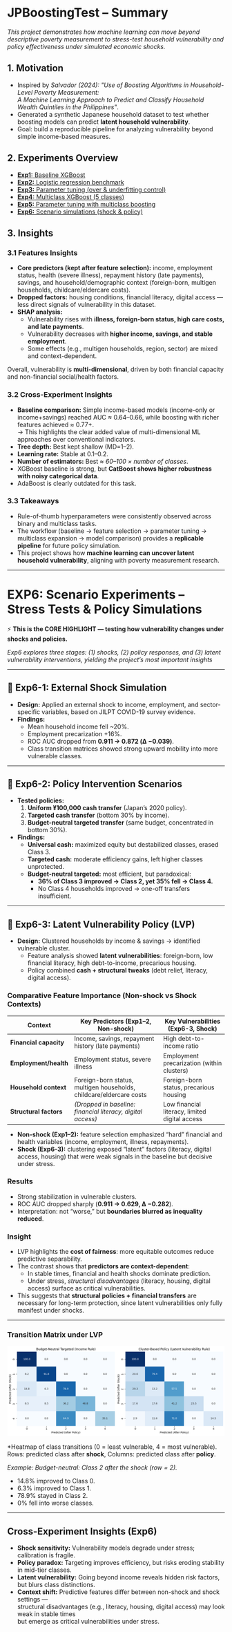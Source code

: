 # JPBoostingTest – Summary
*This project demonstrates how machine learning can move beyond descriptive poverty measurement to stress-test household vulnerability and policy effectiveness under simulated economic shocks.*

## 1. Motivation  
- Inspired by *Salvador (2024): "Use of Boosting Algorithms in Household-Level Poverty Measurement:  
  A Machine Learning Approach to Predict and Classify Household Wealth Quintiles in the Philippines"*.
- Generated a synthetic Japanese household dataset to test whether boosting models can predict **latent household vulnerability**.  
- Goal: build a reproducible pipeline for analyzing vulnerability beyond simple income-based measures.  

## 2. Experiments Overview  
- [**Exp1:** Baseline XGBoost](EXP1_BasicBoosting)  
- [**Exp2:** Logistic regression benchmark](EXP2_LogisticRegression)  
- [**Exp3:** Parameter tuning (over & underfitting control)](EXP3_Parameters)  
- [**Exp4:** Multiclass XGBoost (5 classes)](EXP4_Multiclass)  
- [**Exp5:** Parameter tuning with multiclass boosting](EXP5_Parameters2)  
- [**Exp6:** Scenario simulations (shock & policy)](EXP6_Scenarios)  

## 3. Insights 

### 3.1 Features Insights

- **Core predictors (kept after feature selection):** income, employment status, health (severe illness), repayment history (late payments), savings, and household/demographic context (foreign-born, multigen households, childcare/eldercare costs).  
- **Dropped factors:** housing conditions, financial literacy, digital access — less direct signals of vulnerability in this dataset.  
- **SHAP analysis:**  
  - Vulnerability rises with **illness, foreign-born status, high care costs, and late payments**.  
  - Vulnerability decreases with **higher income, savings, and stable employment**.  
  - Some effects (e.g., multigen households, region, sector) are mixed and context-dependent.  

Overall, vulnerability is **multi-dimensional**, driven by both financial capacity and non-financial social/health factors.

### 3.2 Cross-Experiment Insights  
- **Baseline comparison:** Simple income-based models (income-only or income+savings) reached AUC ≈ 0.64–0.66, while boosting with richer features achieved ≈ 0.77+.  
  → This highlights the clear added value of multi-dimensional ML approaches over conventional indicators.  
- **Tree depth:** Best kept shallow (MD=1–2).  
- **Learning rate:** Stable at 0.1–0.2.  
- **Number of estimators:** Best ≈ *60–100 × number of classes*.  
- XGBoost baseline is strong, but **CatBoost shows higher robustness with noisy categorical data**.  
- AdaBoost is clearly outdated for this task.  

### 3.3 Takeaways 
- Rule-of-thumb hyperparameters were consistently observed across binary and multiclass tasks.  
- The workflow (baseline → feature selection → parameter tuning → multiclass expansion → model comparison) provides a **replicable pipeline** for future policy simulation.  
- This project shows how **machine learning can uncover latent household vulnerability**, aligning with poverty measurement research.  

---

# EXP6: Scenario Experiments – Stress Tests & Policy Simulations 

⚡ **This is the CORE HIGHLIGHT — testing how vulnerability changes under shocks and policies.**

*Exp6 explores three stages: (1) shocks, (2) policy responses, and (3) latent vulnerability interventions, yielding the project’s most important insights*

---

## 🔹 Exp6-1: External Shock Simulation  
- **Design:** Applied an external shock to income, employment, and sector-specific variables, based on JILPT COVID-19 survey evidence.  
- **Findings:**  
  - Mean household income fell ~20%.  
  - Employment precarization +16%.  
  - ROC AUC dropped from **0.911 → 0.872 (Δ −0.039)**.  
  - Class transition matrices showed strong upward mobility into more vulnerable classes.  

---

## 🔹 Exp6-2: Policy Intervention Scenarios  
- **Tested policies:**  
  1. **Uniform ¥100,000 cash transfer** (Japan’s 2020 policy).  
  2. **Targeted cash transfer** (bottom 30% by income).  
  3. **Budget-neutral targeted transfer** (same budget, concentrated in bottom 30%).  
- **Findings:**  
  - **Universal cash:** maximized equity but destabilized classes, erased Class 3.  
  - **Targeted cash:** moderate efficiency gains, left higher classes unprotected.  
  - **Budget-neutral targeted:** most efficient, but paradoxical:  
    - **36% of Class 3 improved → Class 2, yet 35% fell → Class 4.**  
    - No Class 4 households improved → one-off transfers insufficient.  

---

## 🔹 Exp6-3: Latent Vulnerability Policy (LVP)  
- **Design:** Clustered households by income & savings → identified vulnerable cluster.  
  - Feature analysis showed **latent vulnerabilities**: foreign-born, low financial literacy, high debt-to-income, precarious housing.  
  - Policy combined **cash + structural tweaks** (debt relief, literacy, digital access).  

### Comparative Feature Importance (Non-shock vs Shock Contexts)

| Context                | Key Predictors (Exp1–2, Non-shock)                          | Key Vulnerabilities (Exp6-3, Shock)                          |
|------------------------|--------------------------------------------------------------|-------------------------------------------------------------|
| **Financial capacity** | Income, savings, repayment history (late payments)           | High debt-to-income ratio                                   |
| **Employment/health**  | Employment status, severe illness                            | Employment precarization (within clusters)                  |
| **Household context**  | Foreign-born status, multigen households, childcare/eldercare costs | Foreign-born status, precarious housing                     |
| **Structural factors** | *(Dropped in baseline: financial literacy, digital access)*   | Low financial literacy, limited digital access               |

- **Non-shock (Exp1–2):** feature selection emphasized “hard” financial and health variables (income, employment, illness, repayments).  
- **Shock (Exp6-3):** clustering exposed “latent” factors (literacy, digital access, housing) that were weak signals in the baseline but decisive under stress.  

### Results  
- Strong stabilization in vulnerable clusters.  
- ROC AUC dropped sharply (**0.911 → 0.629, Δ −0.282**).  
- Interpretation: not “worse,” but **boundaries blurred as inequality reduced**.  

### Insight  
- LVP highlights the **cost of fairness**: more equitable outcomes reduce predictive separability.  
- The contrast shows that **predictors are context-dependent**:  
  - In stable times, financial and health shocks dominate prediction.  
  - Under stress, *structural disadvantages* (literacy, housing, digital access) surface as critical vulnerabilities.  
- This suggests that **structural policies + financial transfers** are necessary for long-term protection, since latent vulnerabilities only fully manifest under shocks.

---

### Transition Matrix under LVP  

![LVPheatmaps](https://raw.githubusercontent.com/Bi-BitArt/HarvardX-ML-Portfolio/main/projects/JPBoostingTest/EXP6_Scenarios/exp6-3_latent%20vulnerability%20policy/LVPheatmaps.png)

*Heatmap of class transitions (0 = least vulnerable, 4 = most vulnerable).  
Rows: predicted class after **shock**, Columns: predicted class after **policy**.  

*Example: Budget-neutral: Class 2 after the shock (row = 2).*
- 14.8% improved to Class 0.
- 6.3% improved to Class 1.
- 78.9% stayed in Class 2.
- 0% fell into worse classes.

---

## Cross-Experiment Insights (Exp6)  
- **Shock sensitivity:** Vulnerability models degrade under stress; calibration is fragile.  
- **Policy paradox:** Targeting improves efficiency, but risks eroding stability in mid-tier classes.  
- **Latent vulnerability:** Going beyond income reveals hidden risk factors, but blurs class distinctions.  
- **Context shift:** Predictive features differ between non-shock and shock settings —  
  structural disadvantages (e.g., literacy, housing, digital access) may look weak in stable times  
  but emerge as critical vulnerabilities under stress.
